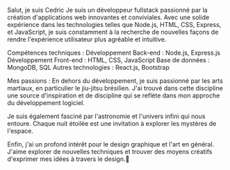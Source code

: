 Salut, je suis Cedric
Je suis un développeur fullstack passionné par la création d'applications web innovantes et conviviales. Avec une solide expérience dans les technologies telles que Node.js, HTML, CSS, Express, et JavaScript, je suis constamment à la recherche de nouvelles façons de rendre l'expérience utilisateur plus agréable et intuitive.

Compétences techniques :
Développement Back-end : Node.js, Express.js
Développement Front-end : HTML, CSS, JavaScript
Base de données : MongoDB, SQL
Autres technologies : React.js,  Bootstrap


Mes passions :
En dehors du développement, je suis passionné par les arts martiaux, en particulier le jiu-jitsu brésilien. J'ai trouvé dans cette discipline une source d'inspiration et de discipline qui se reflète dans mon approche du développement logiciel.

Je suis également fasciné par l'astronomie et l'univers infini qui nous entoure. Chaque nuit étoilée est une invitation à explorer les mystères de l'espace.

Enfin, j'ai un profond intérêt pour le design graphique et l'art en général. J'aime explorer de nouvelles techniques et trouver des moyens créatifs d'exprimer mes idées à travers le design.👋

<!--
**cedricscbjj/cedricscbjj** is a ✨ _special_ ✨ repository because its `README.md` (this file) appears on your GitHub profile.

Here are some ideas to get you started:

- 🔭 I’m currently working on ...
- 🌱 I’m currently learning ...
- 👯 I’m looking to collaborate on ...
- 🤔 I’m looking for help with ...
- 💬 Ask me about ...
- 📫 How to reach me: ...
- 😄 Pronouns: ...
- ⚡ Fun fact: ...
-->
